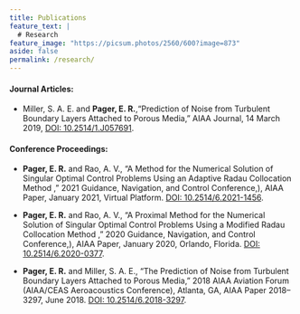 ```yaml
---
title: Publications
feature_text: |
  # Research
feature_image: "https://picsum.photos/2560/600?image=873"
aside: false
permalink: /research/
---
```


#### Journal Articles:

- Miller, S. A. E. and **Pager, E. R.**,“Prediction of Noise from Turbulent Boundary Layers Attached to Porous
Media,” AIAA Journal, 14 March 2019, [DOI: 10.2514/1.J057691](https://arc.aiaa.org/doi/10.2514/1.J057691).

#### Conference Proceedings:

- **Pager, E. R.** and Rao, A. V., “A Method for the Numerical Solution of Singular Optimal Control Problems
Using an Adaptive Radau Collocation Method ,” 2021 Guidance, Navigation, and Control Conference,), AIAA
Paper, January 2021, Virtual Platform. [DOI: 10.2514/6.2021-1456](https://arc.aiaa.org/doi/10.2514/6.2021-1456).

- **Pager, E. R.** and Rao, A. V., “A Proximal Method for the Numerical Solution of Singular Optimal Control
Problems Using a Modified Radau Collocation Method ,” 2020 Guidance, Navigation, and Control Conference,),
AIAA Paper, January 2020, Orlando, Florida. [DOI: 10.2514/6.2020-0377](https://arc.aiaa.org/doi/10.2514/6.2020-0377).

- **Pager, E. R.** and Miller, S. A. E., “The Prediction of Noise from Turbulent Boundary Layers Attached to Porous
Media,” 2018 AIAA Aviation Forum (AIAA/CEAS Aeroacoustics Conference), Atlanta, GA, AIAA Paper 2018–
3297, June 2018. [DOI: 10.2514/6.2018-3297](https://arc.aiaa.org/doi/10.2514/6.2018-3297).

